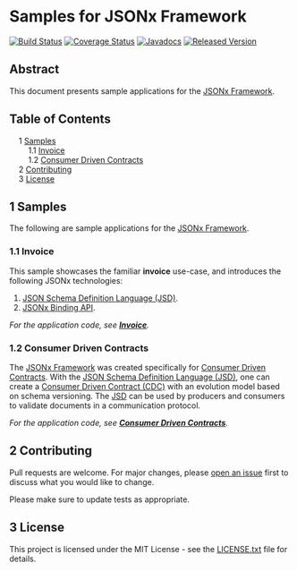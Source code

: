 # Samples for JSONx Framework

[![Build Status](https://travis-ci.org/jsonx-org/java.svg?EKkC4CBk)](https://travis-ci.org/jsonx-org/java)
[![Coverage Status](https://coveralls.io/repos/github/jsonx-org/java/badge.svg?EKkC4CBk)](https://coveralls.io/github/jsonx-org/java)
[![Javadocs](https://www.javadoc.io/badge/org.jsonx/rs.svg?EKkC4CBk)](https://www.javadoc.io/doc/org.jsonx/rs)
[![Released Version](https://img.shields.io/maven-central/v/org.jsonx/rs.svg?EKkC4CBk)](https://mvnrepository.com/artifact/org.jsonx/rs)

## Abstract

This document presents sample applications for the <ins>JSONx Framework</ins>.

## Table of Contents

<samp>&nbsp;&nbsp;</samp>1 [Samples](#1-samples)<br>
<samp>&nbsp;&nbsp;&nbsp;&nbsp;</samp>1.1 [Invoice](#11-invoice)<br>
<samp>&nbsp;&nbsp;&nbsp;&nbsp;</samp>1.2 [Consumer Driven Contracts](#12-consumer-driven-contracts)<br>
<samp>&nbsp;&nbsp;</samp>2 [Contributing](#2-contributing)<br>
<samp>&nbsp;&nbsp;</samp>3 [License](#3-license)<br>

## 1 Samples

The following are sample applications for the <ins>JSONx Framework</ins>.

### 1.1 Invoice

This sample showcases the familiar **invoice** use-case, and introduces the following JSONx technologies:
1. [<ins>JSON Schema Definition Language (JSD)</ins>][#jsd].
1. [<ins>JSONx Binding API</ins>][#binding].

_For the application code, see **[<ins>Invoice</ins>](invoice)**._

### 1.2 Consumer Driven Contracts

The <ins>JSONx Framework</ins> was created specifically for [<ins>Consumer Driven Contracts</ins>][cdc]. With the [<ins>JSON Schema Definition Language (JSD)</ins>][#jsd], one can create a <ins>Consumer Driven Contract (CDC)</ins> with an evolution model based on schema versioning. The <ins>JSD</ins> can be used by producers and consumers to validate documents in a communication protocol.

_For the application code, see **[<ins>Consumer Driven Contracts</ins>](cdc)**._

## 2 Contributing

Pull requests are welcome. For major changes, please [open an issue](../../issues) first to discuss what you would like to change.

Please make sure to update tests as appropriate.

## 3 License

This project is licensed under the MIT License - see the [LICENSE.txt](LICENSE.txt) file for details.

[#binding]: ../../#4-jsonjava-binding-api
[#jsd]: ../../#3-json-schema-definition-language
[cdc]: http://martinfowler.com/articles/consumerDrivenContracts.html